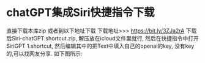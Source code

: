 # chatGPT集成Siri快捷指令下载
直接下载本库zip 或者到以下地址下载 下载地址>>> https://bit.ly/3ZJa2rA
下载后Siri-chatGPT.shortcut.zip, 
解压放在icloud文件里就行,
然后在快捷指令中打开SiriGPT 1.shortcut, 
然后编辑其中的把Text中填入自己的openai的key, 
没有key的,可以找网友分享. 如下图所示:
